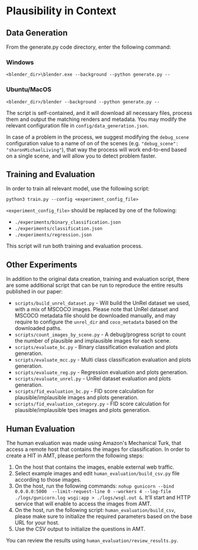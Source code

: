 # Plausibility in Context
## Data Generation
From the generate.py code directory, enter the following command:
### Windows
```
<blender_dir>\blender.exe --background --python generate.py --
```

### Ubuntu/MacOS
```
<blender_dir>/blender --background --python generate.py --
```

The script is self-contained, and it will download all necessary files, process them and output the matching renders and metadata.
You may modify the relevant configuration file in `config/data_generation.json`.

In case of a problem in the process, we suggest modifying the `debug_scene` configuration value to a name of on of the scenes (e.g. `"debug_scene": "sharonMichaelLiving"`), 
that way the process will work end-to-end based on a single scene, and will allow you to detect problem faster.

## Training and Evaluation
In order to train all relevant model, use the following script:

```
python3 train.py --config <experiment_config_file>
```

`<experiment_config_file>` should be replaced by one of the following:
- `./experiments/binary_classification.json`
- `./experiments/classification.json`
- `./experiments/regression.json`

This script will run both training and evaluation process.

## Other Experiments
In addition to the original data creation, training and evaluation script, there are some additional script that can be run
to reproduce the entire results published in our paper:
- `scripts/build_unrel_dataset.py` - Will build the UnRel dataset we used, with a mix of MSCOCO images. Please note that UnRel dataset and MSCOCO metadata file should be downloaded manually, and may require to configure the `unrel_dir` and `coco_metadata` based on the downloaded paths.
- `scripts/count_images_by_scene.py` - A debug/progress script to count the number of plausible and implausible images for each scene.
- `scripts/evaluate_bc.py` - Binary classification evaluation and plots generation.
- `scripts/evaluate_mcc.py` - Multi class classification evaluation and plots generation.
- `scripts/evaluate_reg.py` - Regression evaluation and plots generation.
- `scripts/evaluate_unrel.py` - UnRel dataset evaluation and plots generation.
- `scripts/fid_evaluation_bc.py` - FID score calculation for plausible/implausible images and plots generation.
- `scripts/fid_evaluation_category.py` - FID score calculation for plausible/implausible tpes images and plots generation.

## Human Evaluation
The human evaluation was made using Amazon's Mechanical Turk, that access a remote host that contains the images for classification.
In order to create a HIT in AMT, please perform the following steps:
1. On the host that contains the images, enable external web traffic.
2. Select example images and edit `human_evaluation/build_csv.py` file according to those images.
3. On the host, run the following commands: `nohup gunicorn --bind 0.0.0.0:5000  --limit-request-line 0 --workers 4 --log-file ./logs/gunicorn.log wsgi:app > ./logs/wsgl.out &`. It'll start and HTTP service that will enable to access the images from AMT.
4. On the host, run the following script: `human_evaluation/build_csv`, please make sure to initialize the required parameters based on the base URL for your host.
5. Use the CSV output to initialize the questions in AMT.

You can review the results using `human_evaluation/review_results.py`.

